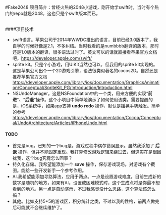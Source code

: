 #Fake2048
项目简介：曾经火热的2048小游戏，刚开始学swift时，当时有个热门的repo就是2048，这也只是个swift版本而已。<br/><br/>

####项目技术
- swift语言。苹果公司于2014年WWDC推出的语言，目前已经3.0版本了，我自学的时候好像是2.1，不多纠结。当时我看的是numbbbb翻译的版本，那时还是1.0版本的翻译，很多语法过时了。英文可以的话就直接看苹果官方文档吧。<https://developer.apple.com/swift/>
- sprite kit。只是个小游戏，用UIKit当然也可以，但我用的sprite kit实现的。这是苹果公司出个一个2D游戏引擎，语法很类似著名的cocos2D。自然还是推荐苹果官方文档<https://developer.apple.com/library/ios/documentation/GraphicsAnimation/Conceptual/SpriteKit_PG/Introduction/Introduction.html>
- NSUndoManager。这是NSFoundation中的一个类，用来方便的实现“**前进**”、“**后退**”操作。这个小项目中简单地演示了如何使用该类。需要提醒的是，iOS系统中，如果app支持 **undo** **redo** 操作，默认是摇晃手势触发。简单的参考<https://developer.apple.com/library/ios/documentation/Cocoa/Conceptual/UndoArchitecture/Articles/iPhoneUndo.html>

#### TODO
- 首先是bug。已知的一个bug是，游戏过程中偶尔错误显示。虽然我添加了 **后退** 操作，但并不能固定重现。我打算修改游戏逻辑来绕过去，但这实在是很困扰我，这个bug究竟怎么回事？
- 持久化存储。我希望能添加一个 **save** 操作，保存游戏现场，对游戏有个截图。能给一些开发新手一个参考作用。
- AI.我希望能添加寻路算法，应用于两点。一点是设置游戏难度，目前生成新的数字是随机的地方，如果有AI，设置成困难模式时，这个生成点将是你最不想看到的地方。另一点是自动演示，不过我感觉没什么思路，这个算法该怎么搞？
- 其他。比如支持5*5的游戏区，积分统计之类，不过以我的性格，前两点做完后可能就不会继续维护了。
